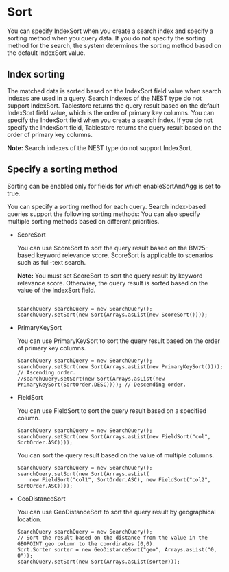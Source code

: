 # Sort

You can specify IndexSort when you create a search index and specify a sorting method when you query data. If you do not specify the sorting method for the search, the system determines the sorting method based on the default IndexSort value.

## Index sorting

The matched data is sorted based on the IndexSort field value when search indexes are used in a query. Search indexes of the NEST type do not support IndexSort. Tablestore returns the query result based on the default IndexSort field value, which is the order of primary key columns. You can specify the IndexSort field when you create a search index. If you do not specify the IndexSort field, Tablestore returns the query result based on the order of primary key columns.

**Note:** Search indexes of the NEST type do not support IndexSort.

## Specify a sorting method

Sorting can be enabled only for fields for which enableSortAndAgg is set to true.

You can specify a sorting method for each query. Search index-based queries support the following sorting methods: You can also specify multiple sorting methods based on different priorities.

-   ScoreSort

    You can use ScoreSort to sort the query result based on the BM25-based keyword relevance score. ScoreSort is applicable to scenarios such as full-text search.

    **Note:** You must set ScoreSort to sort the query result by keyword relevance score. Otherwise, the query result is sorted based on the value of the IndexSort field.

    ```
    
    SearchQuery searchQuery = new SearchQuery();
    searchQuery.setSort(new Sort(Arrays.asList(new ScoreSort())));
    ```

-   PrimaryKeySort

    You can use PrimaryKeySort to sort the query result based on the order of primary key columns.

    ```
    SearchQuery searchQuery = new SearchQuery();
    searchQuery.setSort(new Sort(Arrays.asList(new PrimaryKeySort()))); // Ascending order.
    //searchQuery.setSort(new Sort(Arrays.asList(new PrimaryKeySort(SortOrder.DESC)))); // Descending order.
    ```

-   FieldSort

    You can use FieldSort to sort the query result based on a specified column.

    ```
    SearchQuery searchQuery = new SearchQuery();
    searchQuery.setSort(new Sort(Arrays.asList(new FieldSort("col", SortOrder.ASC))));
    ```

    You can sort the query result based on the value of multiple columns.

    ```
    SearchQuery searchQuery = new SearchQuery();
    searchQuery.setSort(new Sort(Arrays.asList(
        new FieldSort("col1", SortOrder.ASC), new FieldSort("col2", SortOrder.ASC))));
    ```

-   GeoDistanceSort

    You can use GeoDistanceSort to sort the query result by geographical location.

    ```
    SearchQuery searchQuery = new SearchQuery();
    // Sort the result based on the distance from the value in the GEOPOINT geo column to the coordinates (0,0).
    Sort.Sorter sorter = new GeoDistanceSort("geo", Arrays.asList("0, 0"));
    searchQuery.setSort(new Sort(Arrays.asList(sorter)));
    ```



